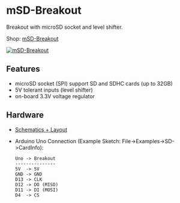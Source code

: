 # mSD-Breakout
Breakout with microSD socket and level shifter.

Shop: [mSD-Breakout](http://www.watterott.com/en/mSD-Breakout)

[![mSD-Breakout](https://raw.github.com/watterott/mSD-Breakout/master/pcb/mSD-Breakout_v10.jpg)](http://www.watterott.com/en/mSD-Breakout)


## Features
* microSD socket (SPI) support SD and SDHC cards (up to 32GB)
* 5V tolerant inputs (level shifter)
* on-board 3.3V voltage regulator


## Hardware
* [Schematics + Layout](https://github.com/watterott/mSD-Breakout/tree/master/pcb)

* Arduino Uno Connection (Example Sketch: File->Examples->SD->CardInfo):
    ```
    Uno -> Breakout
    ---------------
    5V  -> 5V
    GND -> GND
    D13 -> CLK
    D12 -> DO (MISO)
    D11 -> DI (MOSI)
    D4  -> CS
    ```

